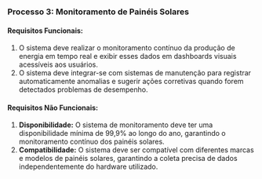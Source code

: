### Processo 3: Monitoramento de Painéis Solares

#### Requisitos Funcionais:

1. O sistema deve realizar o monitoramento contínuo da produção de energia em tempo real e exibir esses dados em dashboards visuais acessíveis aos usuários.
2. O sistema deve integrar-se com sistemas de manutenção para registrar automaticamente anomalias e sugerir ações corretivas quando forem detectados problemas de desempenho.

#### Requisitos Não Funcionais:

1. **Disponibilidade:** O sistema de monitoramento deve ter uma disponibilidade mínima de 99,9% ao longo do ano, garantindo o monitoramento contínuo dos painéis solares.
2. **Compatibilidade:** O sistema deve ser compatível com diferentes marcas e modelos de painéis solares, garantindo a coleta precisa de dados independentemente do hardware utilizado.
